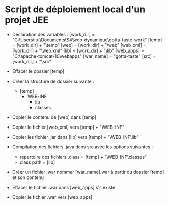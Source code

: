 # Script de déploiement local d'un projet JEE

- Déclaration des variables :
    [work_dir] = "C:\Users\itu\Documents\S4\web-dynamique\gotta-taste-work"
    [temp] = [work_dir] + "\temp"
    [web] = [work_dir] + "\web"
    [web_xml] = [work_dir] + "\web.xml"
    [lib] = [work_dir] + "\lib"
    [web_apps] = "C:\apache-tomcat-10\webapps"
    [war_name] = "gotta-taste"
    [src] = [work_dir] + "\src"

- Effacer le dossier [temp]

- Créer la structure de dossier suivante :
    - [temp]
        - WEB-INF
            - lib
            - classes

- Copier le contenu de [web] dans [temp]

- Copier le fichier [web_xml] vers [temp] + "\WEB-INF"

- Copier les fichier .jar dans [lib] vers [temp] + "\WEB-INF\lib"

- Compilation des fichiers .java dans src avec les options suivantes :
    - repertoire des fichiers .class = [temp] + "\WEB-INF\classes"
    - class path = [lib]

- Créer un fichier .war nommer [war_name].war à partir du dossier [temp] et son contenu

- Effacer le fichier .war dans [web_apps] s'il existe

- Copier le fichier .war vers [web_apps]
